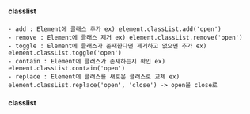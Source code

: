 
#### classlist
    - add : Element에 클래스 추가 ex) element.classList.add('open')
    - remove : Element에 클래스 제거 ex) element.classList.remove('open')
    - toggle : Element에 클래스가 존재한다면 제거하고 없으면 추가 ex) element.classList.toggle('open')
    - contain : Element에 클래스가 존재하는지 확인 ex) element.classList.contain('open')
    - replace : Element에 클래스를 새로운 클래스로 교체 ex) element.classList.replace('open', 'close') -> open을 close로



#### classlist